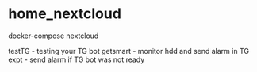 # home_nextcloud
docker-compose nextcloud

testTG - testing your TG bot
getsmart - monitor hdd and send alarm in TG
expt - send alarm if TG bot was not ready
